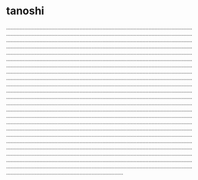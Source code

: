 # tanoshi
..................................................................................................................................................................................................................................................................................................................................................................................................................................................................................................................................................................................................................................................................................................................................................................................................................................................................................................................................................................................................................................................................................................................................................................................................................................................................................................................................................................................................................................................................................................................................................................................................................................................................................................................................................................................................................................................................................................................................................................................................................................................................................................................................................................................................................................................................................................................................................................................................................................................................................................................................................................................................................................................................................................................................................................................................................................................................................................................................................................................................................................................